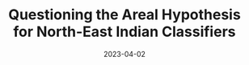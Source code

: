 ---
title: "Questioning the Areal Hypothesis for North-East Indian Classifiers"
collection: publications
category: syntyp
permalink: /publication/fasal-talk
excerpt: #'This paper is about the number 3. The number 4 is left for future work.'
date: 2023-04-02
venue: '(formal) Approaches to South Asian Languages 13 (fASAL-13)'
slidesurl: 'https://osf.io/9udhr'
paperurl: #'http://academicpages.github.io/files/paper3.pdf'
citation: 'Das, Patrick. 2023. Questioning the Areal Hypothesis for North-East Indian Classifiers. (formal) Approaches to South Asian Languages 13 (fASAL-13).'
---